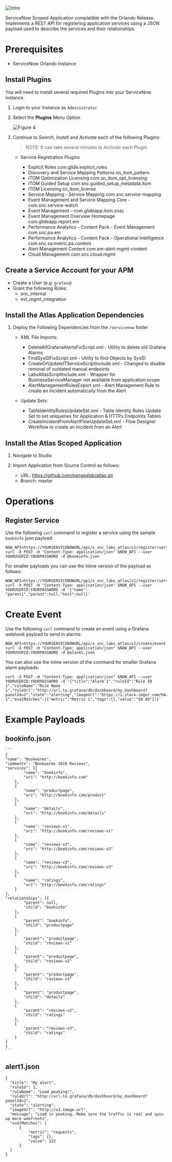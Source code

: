 ![Intro](./docs/atlas.png)

ServiceNow Scoped Application complatible with the Orlando Release. Implements a REST API for registering application services using a JSON payload used to describe the services and their relationships.

# Prerequisites

* ServiceNow Orlando Instance

## Install Plugins

You will need to install several required PlugIns into your ServiceNow instance. 

1. Login to your instance as  `Administrator`

1. Select the **Plugins** Menu Option

    ![Figure 4](docs/ServiceNowPluginSearch1.png)

1. Continue to *Search*, *Install* and *Activate* each of the following Plugins:

    >NOTE: It can take several minutes to *Activate* each Plugin

    * Service Registration Plugins

        * Explicit Roles com.glide.explicit_roles
        * Discovery and Service Mapping Patterns sn_itom_pattern
        * ITOM Optimization Licensing com.sn_itom_opt_licensing
        * ITOM Guided Setup com.snc.guided_setup_metadata.itom
        * ITOM Licensing sn_itom_license
        * Service Mapping - Service Mapping com.snc.service-mapping
        * Event Management and Service Mapping Core - com.snc.service-watch
        * Event Management - com.glideapp.itom.snac
        * Event Management Overview Homepage com.glideapp.report.em
        * Performance Analytics - Content Pack - Event Management com.snc.pa.em
        * Performance Analytics - Content Pack - Operational Intelligence com.snc.sa.metric.pa.content
        * Alert Management Content com.em-alert-mgmt-content
        * Cloud Management com.snc.cloud.mgmt

## Create a Service Account for your APM

   * Create a User (e.g. `grafana`)
   * Grant the following Roles:
       * snc_internal
       * evt_mgmt_integration

## Install the Atlas Application Dependencies

1. Deploy the Following Dependencies from the `/servicenow` folder

    * XML File Imports:

        * DeleteAllGrafanaAlertsFixScript.xml - Utility to delete old Grafana Alarms
        * FindSysIDFixScript.xml - Utility to find Objects by SysID
        * CreateOrUpdateITServiceScriptInclude.xml - Changed to disable removal of outdated manual endpoints
        * LabsAtlasScriptInclude.xml - Wrapper for BusinessServiceManager not available from application scope
        * AlertManagementRulesExport.xml - Alert Management Rule to create an Incident automatically from the Alert

    * Update Sets:

        * TableIdentityRulesUpdateSet.xml - Table Identity Rules Update Set to set uniquenes for Application & HTTPs Endpoints Tables
        * CreateIncidentFromAlertFlowUpdateSet.xml - Flow Designer Workflow to create an Incident from an Alert

## Install the Atlas Scoped Application

1. Navigate to Studio

1. Import Application from Source Control as follows:

    * URL: https://github.com/pangealab/atlas.git
    * Branch: master

# Operations

## Register Service

Use the following `curl` command to register a service using the sample `bookinfo` json payload:

```
NOW_API=https://YOURSERVICENOWURL/api/x_snc_labs_atlas/v1/register/service
curl -X POST -H "Content-Type: application/json" $NOW_API --user YOURUSERID:YOURPASSWORD -d @bookinfo.json
```

For smaller payloads you can use the inline version of the payload as follows:

```
NOW_API=https://YOURSERVICENOWURL/api/x_snc_labs_atlas/v1/register/service
curl -X POST -H "Content-Type: application/json" $NOW_API --user YOURUSERID:YOURPASSWORD -d '{"name": "parent1","parent":null,"host":null}'
```

# Create Event

Use the following `curl` command to create an event using a Grafana webhook payload to send in alarms:

```
NOW_API=https://YOURSERVICENOWURL/api/x_snc_labs_atlas/v1/create/event
curl -X POST -H "Content-Type: application/json" $NOW_API --user YOURUSERID:YOURPASSWORD -d @alarm1.json
```

You can also use the inline version of the command for smaller Grafana alarm payloads:

```
curl -X POST -H "Content-Type: application/json" $NOW_API --user YOURUSERID:YOURPASSWORD -d '{"title":"Alarm 1","ruleId":"Rule ID 1","ruleName":"Rule Name 1","ruleUrl":"http://url.to.grafana/db/dashboard/my_dashboard?panelId=2","state":"alerting","imageUrl":"https://i.stack.imgur.com/hAz8I.png","message":"Message 1","evalMatches":[{"metric":"Metric 1","tags":{},"value":"99.99"}]}'
```

# Example Payloads

## bookinfo.json

    ```
    {
    "name": "Bookworms",
    "comments": "Bookworms 2019 Reviews",
    "services": [{
            "name": "bookinfo",
            "uri": "http://bookinfo.com"
        },
        {
            "name": "productpage",
            "uri": "http://bookinfo.com/product"
        },
        {
            "name": "details",
            "uri": "http://bookinfo.com/details"
        },
        {
            "name": "reviews-v1",
            "uri": "http://bookinfo.com/reviews-v1"
        },
        {
            "name": "reviews-v2",
            "uri": "http://bookinfo.com/reviews-v2"
        },
        {
            "name": "reviews-v3",
            "uri": "http://bookinfo.com/reviews-v3"
        },
        {
            "name": "ratings",
            "uri": "http://bookinfo.com/ratings"
        }
    ],
    "relationships": [{
            "parent": null,
            "child": "bookinfo"
        },
        {
            "parent": "bookinfo",
            "child": "productpage"
        },
        {
            "parent": "productpage",
            "child": "reviews-v1"
        },
        {
            "parent": "productpage",
            "child": "reviews-v2"
        },
        {
            "parent": "productpage",
            "child": "reviews-v3"
        },
        {
            "parent": "productpage",
            "child": "details"
        },
        {
            "parent": "reviews-v2",
            "child": "ratings"
        },
        {
            "parent": "reviews-v3",
            "child": "ratings"
        }
    ]
    }
    ```

  ## alert1.json

  ```
  {
	"title": "My alert",
	"ruleId": 1,
	"ruleName": "Load peaking!",
	"ruleUrl": "http://url.to.grafana/db/dashboard/my_dashboard?panelId=2",
	"state": "alerting",
	"imageUrl": "http://s3.image.url",
	"message": "Load is peaking. Make sure the traffic is real and spin up more webfronts",
	"evalMatches": [
		{
			"metric": "requests",
			"tags": {},
			"value": 122
		}
	]
}
```